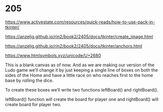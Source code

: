 # 205


https://www.activestate.com/resources/quick-reads/how-to-use-pack-in-tkinter/

https://anzeljg.github.io/rin2/book2/2405/docs/tkinter/create_image.html

https://anzeljg.github.io/rin2/book2/2405/docs/tkinter/anchors.html

https://www.htmlsymbols.xyz/unicode/U+2680


This is a blank canvas as of now. And as we are making
our version of the Ludo game we’ll change it by just
keeping a single line of boxes on both the sides of the
Home and have a little race on who reaches first to the
home base by rolling the dice.


To create these boxes we’ll write two functions leftBoard()
and rightBoard().

leftBoard() function will create the board for player one
and rightBoard() will create board for player two.
